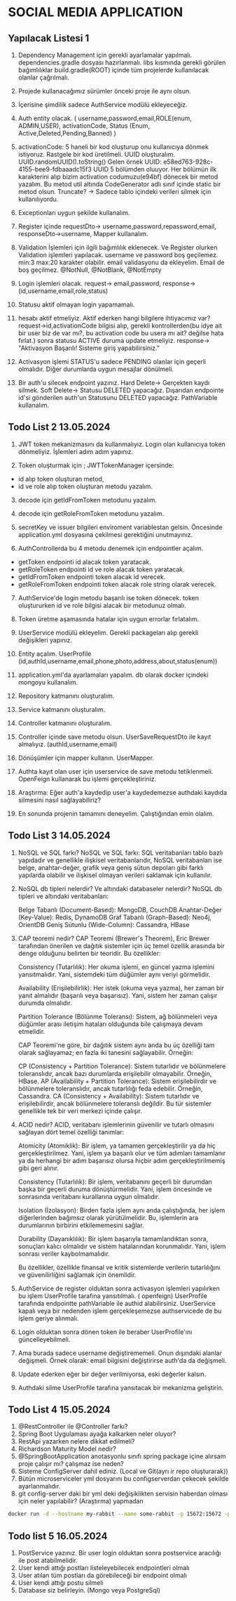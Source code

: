 # SOCIAL MEDIA APPLICATION

## Yapılacak Listesi 1

1. Dependency Management için gerekli ayarlamalar yapılmalı.
   dependencies.gradle dosyası hazırlanmalı.
   libs kısmında gerekli görülen bağımlılıklar build.gradle(ROOT) içinde tüm projelerde kullanılacak olanlar çağrılmalı.
2. Projede kullanacağımız sürümler önceki proje ile aynı olsun.
3. İçerisine şimdilik sadece AuthService modülü ekleyeceğiz.
4. Auth entity olacak. ( username,password,email,ROLE(enum, ADMIN,USER), activationCode, Status (Enum,
   Active,Deleted,Pending,Banned) )
5. activationCode: 5 haneli bir kod oluşturup onu kullanıcıya dönmek istiyoruz. Rastgele bir kod üretilmeli.
   UUID oluşturalım. UUID.randomUUID().toString()
   Gelen örnek UUID: e58ed763-928c-4155-bee9-fdbaaadc15f3
   UUID 5 bölümden oluuyor. Her bölümün ilk karakterini alıp bizim activation codumuzu(e94bf) dönecek bir metod yazalım.
   Bu metod util altında CodeGenerator adlı sınıf içinde static bir metod olsun.
   Truncate? -> Sadece tablo içindeki verileri silmek için kullanılıyordu.
6. Exceptionları uygun şekilde kullanalım.
7. Register içinde requestDto-> username,password,repassword,email, responseDto->username, Mapper kullanalım.
8. Validation İşlemleri için ilgili bağımlılık eklenecek.
   Ve Register olurken Validation işlemleri yapılacak.
   username ve password boş geçilemez. min:3 max:20 karakter olabilir.
   email validasyonu da ekleyelim. Email de boş geçilmez.
   @NotNull, @NotBlank, @NotEmpty

9. Login işlemleri olacak. request-> email,password, response-> (id,username,email,role,status)

10. Statusu aktif olmayan login yapamamalı.
11. hesabı aktif etmeliyiz. Aktif ederken hangi bilgilere ihtiyacımız var? request->id,activationCode bilgisi alıp,
    gerekli kontrollerden(bu idye ait bir user biz de var mı?, bu activation code bu usera mı ait? değilse hata fırlat.)
    sonra statusu ACTIVE duruma update etmeliyiz. response-> "Aktivasyon Başarılı! Sisteme giriş yapabilirsiniz."

12. Activasyon işlemi STATUS'u sadece PENDING olanlar için geçerli olmalıdır. Diğer durumlarda uygun mesajlar dönülmeli.
13. Bir auth'u silecek endpoint yazınız. Hard Delete-> Gerçekten kaydı silmek. Soft Delete-> Statusu DELETED yapacağız.
    Dışarıdan endpointe id'si gönderilen auth'un Statusunu DELETED yapacağız.
    PathVariable kullanalım.

## Todo List 2 13.05.2024

1. JWT token mekanizmasını da kullanmalıyız.
   Login olan kullanıcıya token dönmeliyiz. İşlemleri adım adım yapınız.

2. Token oluşturmak için ; JWTTokenManager içersinde:

* id alıp token oluşturan metod,
* id ve role alıp token oluşturan metodu yazalım.

3. decode için getIdFromToken metodunu yazalım.

4. decode için getRoleFromToken metodunu yazalım.

5. secretKey ve issuer bilgileri enviroment variablestan gelsin. Öncesinde application.yml dosyasına çekilmesi
   gerektiğini unutmayınız.

6. AuthControllerda bu 4 metodu denemek için endpointler açalım.

* getToken endpointi id alacak token yaratacak.
* getRoleToken endpointi id ve role alacak token yaratacak.
* getIdFromToken endpointi token alacak id verecek.
* getRoleFromToken endpointi token alacak role string olarak verecek.

7. AuthService'de login metodu başarılı ise token dönecek. token oluştururken id ve role bilgisi alacak bir metodunuz
   olmalı.

8. Token üretme aşamasında hatalar için uygun errorlar fırlatalım.

9. UserService modülü ekleyelim. Gerekli packageları alıp gerekli değişikleri yapınız.

10. Entity açalım. UserProfile (id,authId,username,email,phone,photo,address,about,status(enum))

11. application.yml'da ayarlamaları yapalım. db olarak docker içindeki mongoyu kullanalım.

12. Repository katmanını oluşturalım.
13. Service katmanını oluşturalım.
14. Controller katmanını oluşturalım.

15. Controller içinde save metodu olsun. UserSaveRequestDto ile kayıt almalıyız.  (authId,username,email)

16. Dönüşümler için mapper kullanın. UserMapper.

17. Authta kayıt olan user için userservice de save metodu tetiklenmeli. OpenFeign kullanarak bu işlemi
    gerçekleştiriniz.

18. Araştırma: Eğer auth'a kaydedip user'a kaydedemezse authdaki kaydıda silmesini nasıl sağlayabiliriz?

19. En sonunda projenin tamamını deneyelim. Çalıştığından emin olalım.

## Todo List 3 14.05.2024

1. NoSQL ve SQL farkı?
   NoSQL ve SQL farkı: SQL veritabanları tablo bazlı yapıdadır ve genellikle ilişkisel veritabanlarıdır, NoSQL
   veritabanları ise belge, anahtar-değer, grafik veya geniş sütun depoları gibi farklı yapılarda olabilir ve ilişkisel
   olmayan verileri saklamak için kullanılır.

2. NoSQL db tipleri nelerdir? Ve altındaki databaseler nelerdir?
   NoSQL db tipleri ve altındaki veritabanları:

   Belge Tabanlı (Document-Based): MongoDB, CouchDB
   Anahtar-Değer (Key-Value): Redis, DynamoDB
   Graf Tabanlı (Graph-Based): Neo4j, OrientDB
   Geniş Sütunlu (Wide-Column): Cassandra, HBase

3. CAP teoremi nedir?
   CAP Teoremi (Brewer's Theorem), Eric Brewer tarafından önerilen ve dağıtık sistemler için üç temel özellik arasında
   bir denge olduğunu belirten bir teoridir. Bu özellikler:

   Consistency (Tutarlılık): Her okuma işlemi, en güncel yazma işlemini yansıtmalıdır. Yani, sistemdeki tüm düğümler
   aynı
   veriyi görmelidir.

   Availability (Erişilebilirlik): Her istek (okuma veya yazma), her zaman bir yanıt almalıdır (başarılı veya
   başarısız).
   Yani, sistem her zaman çalışır durumda olmalıdır.

   Partition Tolerance (Bölünme Toleransı): Sistem, ağ bölünmeleri veya düğümler arası iletişim hataları olduğunda bile
   çalışmaya devam etmelidir.

   CAP Teoremi'ne göre, bir dağıtık sistem aynı anda bu üç özelliği tam olarak sağlayamaz; en fazla iki tanesini
   sağlayabilir. Örneğin:

   CP (Consistency + Partition Tolerance): Sistem tutarlıdır ve bölünmelere toleranslıdır, ancak bazı durumlarda
   erişilebilir olmayabilir. Örneğin, HBase.
   AP (Availability + Partition Tolerance): Sistem erişilebilirdir ve bölünmelere toleranslıdır, ancak tutarlılığı feda
   edebilir. Örneğin, Cassandra.
   CA (Consistency + Availability): Sistem tutarlıdır ve erişilebilirdir, ancak bölünmelere toleranslı değildir. Bu tür
   sistemler genellikle tek bir veri merkezi içinde çalışır.

4. ACID nedir?
   ACID, veritabanı işlemlerinin güvenilir ve tutarlı olmasını sağlayan dört temel özelliği tanımlar:

   Atomicity (Atomiklik): Bir işlem, ya tamamen gerçekleştirilir ya da hiç gerçekleştirilmez. Yani, işlem ya başarılı
   olur
   ve tüm adımları tamamlanır ya da herhangi bir adım başarısız olursa hiçbir adım gerçekleştirilmemiş gibi geri alınır.

   Consistency (Tutarlılık): Bir işlem, veritabanını geçerli bir durumdan başka bir geçerli duruma dönüştürmelidir.
   Yani,
   işlem öncesinde ve sonrasında veritabanı kurallarına uygun olmalıdır.

   Isolation (İzolasyon): Birden fazla işlem aynı anda çalıştığında, her işlem diğerlerinden bağımsız olarak
   yürütülmelidir. Bu, işlemlerin ara durumlarının birbirini etkilememesini sağlar.

   Durability (Dayanıklılık): Bir işlem başarıyla tamamlandıktan sonra, sonuçları kalıcı olmalıdır ve sistem
   hatalarından
   korunmalıdır. Yani, işlem sonrası veriler kaybolmamalıdır.

   Bu özellikler, özellikle finansal ve kritik sistemlerde verilerin tutarlılığını ve güvenilirliğini sağlamak için
   önemlidir.

5. AuthService de register olduktan sonra activasyon işlemleri yapılırken bu işlem UserProfile tarafına yansıtılmalı. (
   openfeign) UserProfile tarafında endpointte pathVariable ile authid alabilirsiniz. UserService kapalı veya bir
   nedenden işlem gerçekleşemezse authservicede de bu işlem geriye alınmalı.
6. Login olduktan sonra dönen token ile beraber UserProfile'ını güncelleyebilmeli.
7. Ama burada sadece username değiştirememeli. Onun dışındaki alanlar değişmeli. Örnek olarak: email bilgisini
   değiştirirse auth'da da değişmeli.
8. Update ederken eğer bir değer verilmiyorsa, eski değerler kalsın.
9. Authdaki silme UserProfile tarafına yansıtacak bir mekanizma geliştirin.

## Todo List 4 15.05.2024

1. @RestController ile @Controller farkı?
2. Spring Boot Uygulaması ayağa kalkarken neler oluyor?
3. RestApi yazarken nelere dikkat edilmeli?
4. Richardson Maturity Model nedir?
5. @SpringBootApplication anotasyonlu sınıfı spring package içine alırsam proje çalışır mı? çalışmaz ise neden?
6. Sisteme ConfigServer dahil ediniz. (Local ve Git(ayrı ir repo oluşturarak))
7. Bütün microserviceler yml dosyarını bu configserverdan çekecek şekilde ayarlanmalıdır.
8. git config-server daki bir yml deki değişiklikten servisin haberdan olması için neler yapılabilir? (Araştırma)
   yapmadan

```bash
docker run -d --hostname my-rabbit --name some-rabbit -p 15672:15672 -p 5672:5672 rabbitmq:3-management
```

## Todo list 5 16.05.2024 
1. PostService yazınız. Bir user login olduktan sonra postservice aracılığı ile post atabilmelidir.
2. User kendi attığı postları listeleyebilecek endpointleri olmalı
3. User atılan tüm postları da görebileceği bir endpoint olmalı
4. User kendi attığı postu silmeli
5. Database siz belirleyin. (Mongo veya PostgreSql)










